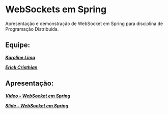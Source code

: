 # WebSockets em Spring

Apresentação e demonstração de WebSocket em Spring para disciplina de Programação Distribuída.

## Equipe:

**_[Karoline Lima](https://github.com/KarolineLima)_**

**_[Erick Cristhian](https://github.com/ErickCristhian)_**


## Apresentação:
**_[Vídeo - WebSocket em Spring](https://drive.google.com/file/d/1opCQIasd98gA-0PekanPHMkkjP4V0nfB/view?usp=sharing)_**

**_[Slide - WebSocket em Spring](https://www.canva.com/design/DAEeZzcLjZo/W-OHvpaLPFhyEDedV6Sg3g/view?utm_content=DAEeZzcLjZo&utm_campaign=designshare&utm_medium=link&utm_source=sharebutton)_**
